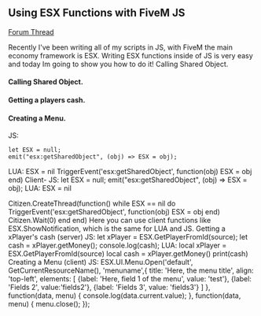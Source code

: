 ## Using ESX Functions with FiveM JS

[Forum Thread]()

Recently I've been writing all of my scripts in JS, with FiveM the main economy framework is ESX. Writing ESX functions inside of JS is very easy and today Im going to show you how to do it!
Calling Shared Object.


#### Calling Shared Object.
#### Getting a players cash.
#### Creating a Menu.

JS:
```
let ESX = null;
emit("esx:getSharedObject", (obj) => ESX = obj);
```
LUA:
ESX = nil
TriggerEvent('esx:getSharedObject', function(obj) ESX = obj end)
Client-
JS:
let ESX = null;
emit("esx:getSharedObject", (obj) => ESX = obj);
LUA:
ESX = nil

Citizen.CreateThread(function()
while ESX == nil do
TriggerEvent('esx:getSharedObject', function(obj) ESX = obj end)
Citizen.Wait(0)
end
end)
Here you can use client functions like ESX.ShowNotification, which is the same for LUA and JS.
Getting a xPlayer's cash (server)
JS:
let xPlayer = ESX.GetPlayerFromId(source);
let cash = xPlayer.getMoney();
console.log(cash);
LUA:
local xPlayer = ESX.GetPlayerFromId(source)
local cash = xPlayer.getMoney()
print(cash)
Creating a Menu (client)
JS:
ESX.UI.Menu.Open('default', GetCurrentResourceName(), 'menuname',{
title: 'Here, the menu title',
align: 'top-left',
elements: [
{label: 'Here, field 1 of the menu', value: 'test'},
{label: 'Fields 2', value:'fields2'},
{label: 'Fields 3', value: 'fields3'}
]
}, function(data, menu) {
console.log(data.current.value);
}, function(data, menu) {
menu.close();
});
